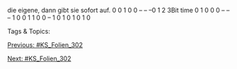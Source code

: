 die eigene, dann gibt sie sofort auf.
0  0  1  0 0  –  –  –0  1  2  3Bit time
0  1  0  0 0  –  –  –
1  0  0  1 1  0  0  –
1  0  1  0 1  0  1  0

   Tags & Topics:
   

[Previous: #KS_Folien_302](KS_Folien_302.md)

[Next: #KS_Folien_302](KS_Folien_302.md)